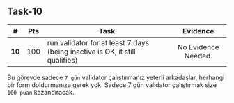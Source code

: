 ## Task-10 

| # | Pts |  Task  | Evidence |
| -- | -- | ------------- |:-------------:|
| **10** | 100 | run validator for at least 7 days (being inactive is OK, it still qualifies) | No Evidence Needed. |

Bu görevde sadece `7 gün` validator çalıştırmanız yeterli arkadaşlar, herhangi bir form doldurmanıza gerek yok. Sadece 7 gün validator çalıştırmak size `100 puan` kazandıracak.
